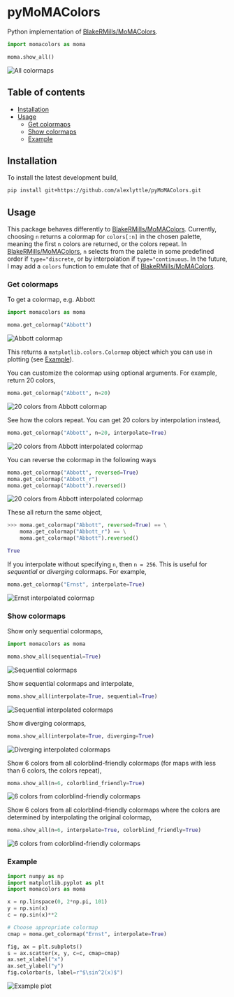 # pyMoMAColors

Python implementation of [BlakeRMills/MoMAColors](https://github.com/BlakeRMills/MoMAColors).

```python
import momacolors as moma

moma.show_all()
```

![All colormaps](images/colormaps.png)

## Table of contents

- [Installation](#installation)
- [Usage](#usage)
    - [Get colormaps](#get-colormaps)
    - [Show colormaps](#show-colormaps)
    - [Example](#example)

## Installation

To install the latest development build,

```bash
pip install git+https://github.com/alexlyttle/pyMoMAColors.git
```

## Usage

This package behaves differently to [BlakeRMills/MoMAColors](https://github.com/BlakeRMills/MoMAColors). Currently, choosing `n` returns a colormap for `colors[:n]` in the chosen palette, meaning the first `n` colors are returned, or the colors repeat. In [BlakeRMills/MoMAColors](https://github.com/BlakeRMills/MoMAColors), `n` selects from the palette in some predefined order if `type="discrete`, or by interpolation if `type="continuous`. In the future, I may add a `colors` function to emulate that of [BlakeRMills/MoMAColors](https://github.com/BlakeRMills/MoMAColors).

### Get colormaps

To get a colormap, e.g. Abbott

```python
import momacolors as moma

moma.get_colormap("Abbott")
```

![Abbott colormap](images/abbott.png)

This returns a `matplotlib.colors.Colormap` object which you can use in plotting (see [Example](#example)).

You can customize the colormap using optional arguments. For example, return 20 colors,

```python
moma.get_colormap("Abbott", n=20)
```

![20 colors from Abbott colormap](images/abbott_20.png)

See how the colors repeat. You can get 20 colors by interpolation instead,

```python
moma.get_colormap("Abbott", n=20, interpolate=True)
```

![20 colors from Abbott interpolated colormap](images/abbott_interpolate_20.png)

You can reverse the colormap in the following ways

```python
moma.get_colormap("Abbott", reversed=True)
moma.get_colormap("Abbott_r")
moma.get_colormap("Abbott").reversed()
```

![20 colors from Abbott interpolated colormap](images/abbott_reversed.png)

These all return the same object,

```python
>>> moma.get_colormap("Abbott", reversed=True) == \
    moma.get_colormap("Abbott_r") == \
    moma.get_colormap("Abbott").reversed()

True
```

If you interpolate without specifying `n`, then `n = 256`. This is useful for *sequential* or *diverging* colormaps. For example,

```python
moma.get_colormap("Ernst", interpolate=True)
```

![Ernst interpolated colormap](images/ernst_interpolate.png)

### Show colormaps

Show only sequential colormaps,

```python
import momacolors as moma

moma.show_all(sequential=True)
```

![Sequential colormaps](images/sequential.png)

Show sequential colormaps and interpolate,

```python
moma.show_all(interpolate=True, sequential=True)
```

![Sequential interpolated colormaps](images/sequential_interpolate.png)

Show diverging colormaps,

```python
moma.show_all(interpolate=True, diverging=True)
```

![Diverging interpolated colormaps](images/diverging_interpolate.png)

Show 6 colors from all colorblind-friendly colormaps (for maps with less than 6 colors, the colors repeat),

```python
moma.show_all(n=6, colorblind_friendly=True)
```

![6 colors from colorblind-friendly colormaps](images/colorblind_6.png)

Show 6 colors from all colorblind-friendly colormaps where the colors are determined by interpolating the original colormap,

```python
moma.show_all(n=6, interpolate=True, colorblind_friendly=True)
```

![6 colors from colorblind-friendly colormaps](images/colorblind_interpolate_6.png)

### Example

```python
import numpy as np
import matplotlib.pyplot as plt
import momacolors as moma

x = np.linspace(0, 2*np.pi, 101)
y = np.sin(x)
c = np.sin(x)**2

# Choose appropriate colormap
cmap = moma.get_colormap("Ernst", interpolate=True)

fig, ax = plt.subplots()
s = ax.scatter(x, y, c=c, cmap=cmap)
ax.set_xlabel("x")
ax.set_ylabel("y")
fig.colorbar(s, label=r"$\sin^2(x)$")
```

![Example plot](images/example.png)

